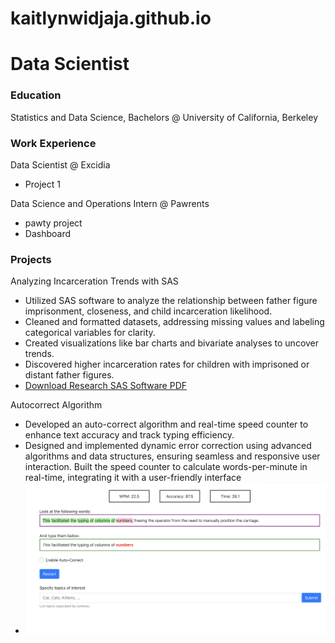 # kaitlynwidjaja.github.io
# Data Scientist 
### Education 
Statistics and Data Science, Bachelors @ University of California, Berkeley

### Work Experience 
Data Scientist @ Excidia 
- Project 1

Data Science and Operations Intern @ Pawrents 
- pawty project
- Dashboard

### Projects 
Analyzing Incarceration Trends with SAS
- Utilized SAS software to analyze the relationship between father figure imprisonment, closeness, and child incarceration likelihood. 
- Cleaned and formatted datasets, addressing missing values and labeling categorical variables for clarity. 
- Created visualizations like bar charts and bivariate analyses to uncover trends. 
- Discovered higher incarceration rates for children with imprisoned or distant father figures.
- [Download Research SAS Software PDF](https://kaitlynwidjaja.github.io/assets/Research%20SAS%20software.pdf)



Autocorrect Algorithm
- Developed an auto-correct algorithm and real-time speed counter to enhance text accuracy and track typing efficiency. 
- Designed and implemented dynamic error correction using advanced algorithms and data structures, ensuring seamless and responsive user interaction. Built the speed  counter to calculate words-per-minute in real-time, integrating it with a user-friendly interface
- ![autocorrectimage](/assets/autocorrect.png)
  




